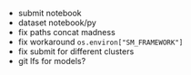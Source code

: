 
- submit notebook
- dataset notebook/py
- fix paths concat madness
- fix workaround `os.environ["SM_FRAMEWORK"]`
- fix submit for different clusters
- git lfs for models?